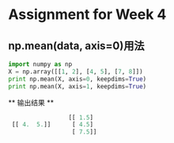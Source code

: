 # Assignment for Week 4
## np.mean(data, axis=0)用法
```python
import numpy as np
X = np.array([[1, 2], [4, 5], [7, 8]])
print np.mean(X, axis=0, keepdims=True)
print np.mean(X, axis=1, keepdims=True)
```
** 输出结果 **
```python
                 [[ 1.5]
 [[ 4.  5.]]      [ 4.5]    
                  [ 7.5]]
```

